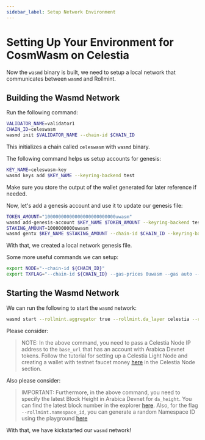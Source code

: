 ```yaml
---
sidebar_label: Setup Network Environment
---
```


# Setting Up Your Environment for CosmWasm on Celestia

Now the `wasmd` binary is built, we need to setup a local network
that communicates between `wasmd` and Rollmint.

## Building the Wasmd Network

Run the following command:

```sh
VALIDATOR_NAME=validator1
CHAIN_ID=celeswasm
wasmd init $VALIDATOR_NAME --chain-id $CHAIN_ID
```

This initializes a chain called `celeswasm` with `wasmd` binary.

The following command helps us setup accounts for genesis:

```sh
KEY_NAME=celeswasm-key
wasmd keys add $KEY_NAME --keyring-backend test
```

Make sure you store the output of the wallet generated
for later reference if needed.

Now, let's add a genesis account and use it to update our genesis file:

```sh
TOKEN_AMOUNT="10000000000000000000000000uwasm"
wasmd add-genesis-account $KEY_NAME $TOKEN_AMOUNT --keyring-backend test
STAKING_AMOUNT=1000000000uwasm
wasmd gentx $KEY_NAME $STAKING_AMOUNT --chain-id $CHAIN_ID --keyring-backend test
```

With that, we created a local network genesis file.

Some more useful commands we can setup:

<!-- markdownlint-disable MD013 -->
```sh
export NODE="--chain-id ${CHAIN_ID}"
export TXFLAG="--chain-id ${CHAIN_ID} --gas-prices 0uwasm --gas auto --gas-adjustment 1.3"
```
<!-- markdownlint-enable MD013 -->

## Starting the Wasmd Network

We can run the following to start the `wasmd` network:

<!-- markdownlint-disable MD013 -->
```sh
wasmd start --rollmint.aggregator true --rollmint.da_layer celestia --rollmint.da_config='{"base_url":"http://XXX.XXX.XXX.XXX:26659","timeout":60000000000,"gas_limit":6000000}' --rollmint.namespace_id 000000000000FFFF --rollmint.da_start_height XXXXX
```
<!-- markdownlint-enable MD013 -->

Please consider:

> NOTE: In the above command, you need to pass a Celestia Node IP address
  to the `base_url` that has an account with Arabica Devnet tokens. Follow
  the tutorial for setting up a Celestia Light Node and creating a wallet
  with testnet faucet money [here](../developers/node-tutorial.mdx) in the
  Celestia Node section.

Also please consider:

> IMPORTANT: Furthermore, in the above command, you need to specify the latest
  Block Height in Arabica Devnet for `da_height`. You can find the latest block number
  in the explorer [here](https://explorer.celestia.observer/arabica). Also,
  for the flag `--rollmint.namespace_id`, you can generate a random Namespace
  ID using the playground [here](https://go.dev/play/p/7ltvaj8lhRl)

With that, we have kickstarted our `wasmd` network!
